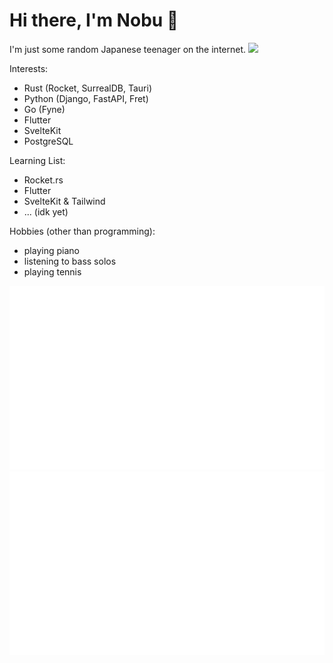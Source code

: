 # Hi there, I'm Nobu 👋

I'm just some random Japanese teenager on the internet. <img src="https://user-images.githubusercontent.com/60306074/160750010-f3fe0b78-0090-4f61-be39-9a9ba9f29b3a.gif" width="45"> 
<br>

Interests:
 - Rust (Rocket, SurrealDB, Tauri)
 - Python (Django, FastAPI, Fret)
 - Go (Fyne)
 - Flutter
 - SvelteKit
 - PostgreSQL

Learning List:
 - Rocket.rs
 - Flutter
 - SvelteKit & Tailwind
 - ... (idk yet)
 
Hobbies (other than programming):
 - playing piano
 - listening to bass solos
 - playing tennis

<div align="center">

<!--
https://github.community/t/support-theme-context-for-images-in-light-vs-dark-mode/147981/84
-->
<a href="https://github.com/bichanna/github-stats#gh-dark-mode-only">
<img src="https://github.com/bichanna/github-stats/blob/master/generated/overview.svg#gh-dark-mode-only" />
<img src="https://github.com/bichanna/github-stats/blob/master/generated/languages.svg#gh-dark-mode-only" />
</a>

</div>



